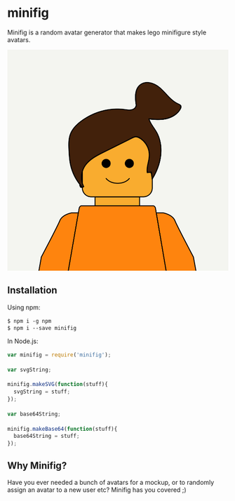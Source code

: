 # minifig

Minifig is a random avatar generator that makes lego minifigure style avatars.

![Alt text](./output.svg)

## Installation

Using npm:
```shell
$ npm i -g npm
$ npm i --save minifig
```

In Node.js:
```js
var minifig = require('minifig');

var svgString;

minifig.makeSVG(function(stuff){
  svgString = stuff;
});

var base64String;

minifig.makeBase64(function(stuff){
  base64String = stuff;
});

```

## Why Minifig?

Have you ever needed a bunch of avatars for a mockup, or to randomly assign an avatar to a new user etc? Minifig has you covered ;)
